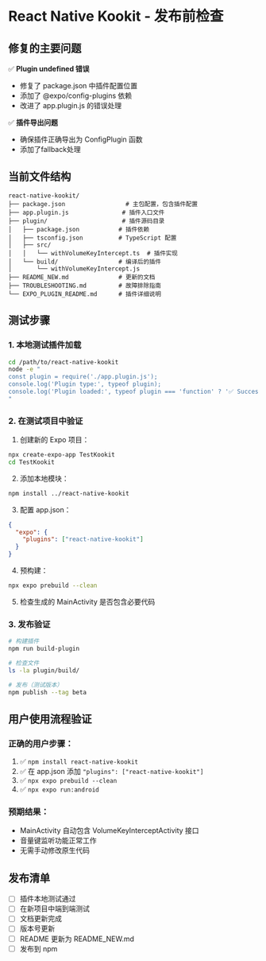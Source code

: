 # React Native Kookit - 发布前检查

## 修复的主要问题

✅ **Plugin undefined 错误**

- 修复了 package.json 中插件配置位置
- 添加了 @expo/config-plugins 依赖
- 改进了 app.plugin.js 的错误处理

✅ **插件导出问题**

- 确保插件正确导出为 ConfigPlugin 函数
- 添加了fallback处理

## 当前文件结构

```
react-native-kookit/
├── package.json                 # 主包配置，包含插件配置
├── app.plugin.js               # 插件入口文件
├── plugin/                     # 插件源码目录
│   ├── package.json           # 插件依赖
│   ├── tsconfig.json          # TypeScript 配置
│   ├── src/
│   │   └── withVolumeKeyIntercept.ts  # 插件实现
│   └── build/                 # 编译后的插件
│       └── withVolumeKeyIntercept.js
├── README_NEW.md              # 更新的文档
├── TROUBLESHOOTING.md         # 故障排除指南
└── EXPO_PLUGIN_README.md      # 插件详细说明
```

## 测试步骤

### 1. 本地测试插件加载

```bash
cd /path/to/react-native-kookit
node -e "
const plugin = require('./app.plugin.js');
console.log('Plugin type:', typeof plugin);
console.log('Plugin loaded:', typeof plugin === 'function' ? '✅ Success' : '❌ Failed');
"
```

### 2. 在测试项目中验证

1. 创建新的 Expo 项目：

```bash
npx create-expo-app TestKookit
cd TestKookit
```

2. 添加本地模块：

```bash
npm install ../react-native-kookit
```

3. 配置 app.json：

```json
{
  "expo": {
    "plugins": ["react-native-kookit"]
  }
}
```

4. 预构建：

```bash
npx expo prebuild --clean
```

5. 检查生成的 MainActivity 是否包含必要代码

### 3. 发布验证

```bash
# 构建插件
npm run build-plugin

# 检查文件
ls -la plugin/build/

# 发布（测试版本）
npm publish --tag beta
```

## 用户使用流程验证

### 正确的用户步骤：

1. ✅ `npm install react-native-kookit`
2. ✅ 在 app.json 添加 `"plugins": ["react-native-kookit"]`
3. ✅ `npx expo prebuild --clean`
4. ✅ `npx expo run:android`

### 预期结果：

- MainActivity 自动包含 VolumeKeyInterceptActivity 接口
- 音量键监听功能正常工作
- 无需手动修改原生代码

## 发布清单

- [ ] 插件本地测试通过
- [ ] 在新项目中端到端测试
- [ ] 文档更新完成
- [ ] 版本号更新
- [ ] README 更新为 README_NEW.md
- [ ] 发布到 npm
